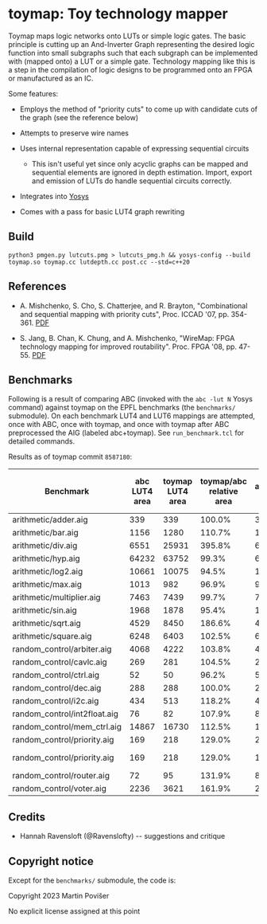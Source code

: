 # toymap: Toy technology mapper

Toymap maps logic networks onto LUTs or simple logic gates. The basic principle is cutting up an And-Inverter Graph representing the desired logic function into small subgraphs such that each subgraph can be implemented with (mapped onto) a LUT or a simple gate. Technology mapping like this is a step in the compilation of logic designs to be programmed onto an FPGA or manufactured as an IC.

Some features:

 * Employs the method of "priority cuts" to come up with candidate cuts of the graph (see the reference below)

 * Attempts to preserve wire names

 * Uses internal representation capable of expressing sequential circuits

     * This isn't useful yet since only acyclic graphs can be mapped and sequential elements are ignored in depth estimation. Import, export and emission of LUTs do handle sequential circuits correctly.

 * Integrates into [Yosys](https://github.com/yosysHQ/yosys)

 * Comes with a pass for basic LUT4 graph rewriting

## Build

    python3 pmgen.py lutcuts.pmg > lutcuts_pmg.h && yosys-config --build toymap.so toymap.cc lutdepth.cc post.cc --std=c++20

## References

 * A. Mishchenko, S. Cho, S. Chatterjee, and R. Brayton, "Combinational and sequential mapping with priority cuts", Proc. ICCAD '07, pp. 354-361. [PDF](https://people.eecs.berkeley.edu/~alanmi/publications/2007/iccad07_map.pdf)

 * S. Jang, B. Chan, K. Chung, and A. Mishchenko, "WireMap: FPGA technology mapping for improved routability". Proc. FPGA '08, pp. 47-55. [PDF](https://people.eecs.berkeley.edu/~alanmi/publications/2008/fpga08_wmap.pdf)

## Benchmarks

Following is a result of comparing ABC (invoked with the `abc -lut N` Yosys command) against toymap on the EPFL benchmarks (the `benchmarks/` submodule). On each benchmark LUT4 and LUT6 mappings are attempted, once with ABC, once with toymap, and once with toymap after ABC preprocessed the AIG (labeled abc+toymap). See `run_benchmark.tcl` for detailed commands.

Results as of toymap commit `8587180`:


Benchmark | abc LUT4 area | toymap LUT4 area | toymap/abc relative area | abc+toymap LUT4 area | abc+toymap/abc relative area | abc LUT4 depth | toymap LUT4 depth | abc+toymap LUT4 depth | abc LUT6 area | toymap LUT6 area | toymap/abc relative area | abc+toymap LUT6 area | abc+toymap/abc relative area | abc LUT6 depth | toymap LUT6 depth | abc+toymap LUT6 depth | extra toymap args (LUT4) | extra toymap args(LUT6)
---|---|---|---|--|--|--|--|--|--|--|--|--|--|--|--|--|--|--
arithmetic/adder.aig | 339 | 339 | 100.0% | 339 | 100.0% | 85 | 85 | 85 | 274 | 268 | 97.8% | 268 | 97.8% | 51 | 51 | 51 |  | 
arithmetic/bar.aig | 1156 | 1280 | 110.7% | 1156 | 100.0% | 6 | 6 | 6 | 512 | 512 | 100.0% | 512 | 100.0% | 4 | 4 | 4 |  | 
arithmetic/div.aig | 6551 | 25931 | 395.8% | 6635 | 101.3% | 1437 | 1443 | 1437 | 5048 | 22014 | 436.1% | 5261 | 104.2% | 860 | 864 | 860 |  | 
arithmetic/hyp.aig | 64232 | 63752 | 99.3% | 63619 | 99.0% | 8254 | 8259 | 8254 | 44985 | 47045 | 104.6% | 47401 | 105.4% | 4193 | 4198 | 4195 |  | 
arithmetic/log2.aig | 10661 | 10075 | 94.5% | 10034 | 94.1% | 126 | 126 | 126 | 7880 | 7747 | 98.3% | 7789 | 98.8% | 70 | 72 | 70 |  | 
arithmetic/max.aig | 1013 | 982 | 96.9% | 997 | 98.4% | 67 | 76 | 67 | 799 | 774 | 96.9% | 785 | 98.2% | 40 | 44 | 40 |  | 
arithmetic/multiplier.aig | 7463 | 7439 | 99.7% | 7428 | 99.5% | 87 | 87 | 87 | 5880 | 5828 | 99.1% | 5981 | 101.7% | 53 | 53 | 53 |  | 
arithmetic/sin.aig | 1968 | 1878 | 95.4% | 1921 | 97.6% | 56 | 60 | 56 | 1450 | 1407 | 97.0% | 1459 | 100.6% | 36 | 36 | 36 |  | 
arithmetic/sqrt.aig | 4529 | 8450 | 186.6% | 4399 | 97.1% | 1995 | 2015 | 1995 | 3183 | 5682 | 178.5% | 3299 | 103.6% | 1017 | 1033 | 1017 |  | 
arithmetic/square.aig | 6248 | 6403 | 102.5% | 6400 | 102.4% | 83 | 84 | 83 | 3928 | 3806 | 96.9% | 3902 | 99.3% | 50 | 50 | 50 |  | 
random_control/arbiter.aig | 4068 | 4222 | 103.8% | 4245 | 104.4% | 30 | 30 | 30 | 2719 | 2722 | 100.1% | 2722 | 100.1% | 18 | 18 | 18 |  | 
random_control/cavlc.aig | 269 | 281 | 104.5% | 279 | 103.7% | 6 | 6 | 6 | 107 | 100 | 93.5% | 99 | 92.5% | 4 | 4 | 4 |  | 
random_control/ctrl.aig | 52 | 50 | 96.2% | 52 | 100.0% | 3 | 3 | 3 | 29 | 28 | 96.6% | 29 | 100.0% | 2 | 2 | 2 |  | 
random_control/dec.aig | 288 | 288 | 100.0% | 288 | 100.0% | 2 | 2 | 2 | 287 | 282 | 98.3% | 272 | 94.8% | 2 | 2 | 2 |  | 
random_control/i2c.aig | 434 | 513 | 118.2% | 457 | 105.3% | 5 | 6 | 5 | 303 | 344 | 113.5% | 312 | 103.0% | 3 | 4 | 3 |  | 
random_control/int2float.aig | 76 | 82 | 107.9% | 81 | 106.6% | 6 | 6 | 6 | 41 | 42 | 102.4% | 41 | 100.0% | 4 | 3 | 4 |  | 
random_control/mem_ctrl.aig | 14867 | 16730 | 112.5% | 16735 | 112.6% | 36 | 40 | 36 | 9202 | 11202 | 121.7% | 11002 | 119.6% | 22 | 25 | 22 |  | 
random_control/priority.aig | 169 | 218 | 129.0% | 202 | 119.5% | 43 | 60 | 36 | 127 | 214 | 168.5% | 174 | 137.0% | 26 | 31 | 26 |  | 
random_control/priority.aig | 169 | 218 | 129.0% | 192 | 113.6% | 43 | 60 | 43 | 127 | 214 | 168.5% | 173 | 136.2% | 26 | 30 | 26 | -target 43 | 
random_control/router.aig | 72 | 95 | 131.9% | 84 | 116.7% | 9 | 10 | 9 | 40 | 73 | 182.5% | 56 | 140.0% | 6 | 7 | 6 |  | 
random_control/voter.aig | 2236 | 3621 | 161.9% | 2441 | 109.2% | 17 | 22 | 18 | 1461 | 2733 | 187.1% | 1498 | 102.5% | 12 | 16 | 13 |  | 

## Credits

 * Hannah Ravensloft (@Ravenslofty) -- suggestions and critique

## Copyright notice

Except for the `benchmarks/` submodule, the code is:

Copyright 2023 Martin Povišer

No explicit license assigned at this point
